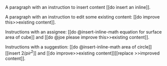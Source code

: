 A paragraph with an instruction to insert content [[do insert an inline]].

A paragraph with an instruction to edit some existing content: [[do improve this>>existing content]].

Instructions with an assignee: [[do @insert-inline-math equation for surface area of cube]] and [[do @joe please improve this>>existing content]].

Instructions with a suggestion: [[do @insert-inline-math area of circle]][[insert $2 /pi r^2$]] and [[do improve>>existing content]][[replace >>improved content]].